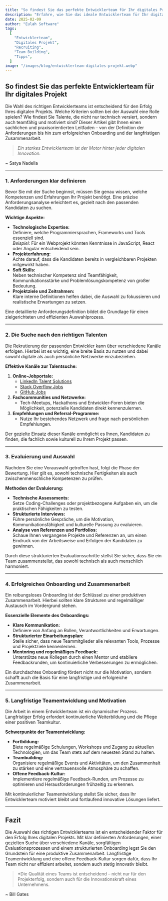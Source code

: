 ```yaml
---
title: "So findest Sie das perfekte Entwicklerteam für Ihr digitales Projekt"
description: "Erfahre, wie Sie das ideale Entwicklerteam für Ihr digitales Projekt findest – mit klar strukturierten Schritten, praxisnahen Tipps und wertvollen Einblicken."
date: 2025-02-09
author: "Eulah Software"
tags:
  [
    "Entwicklerteam",
    "Digitales Projekt",
    "Recruiting",
    "Team Building",
    "Tipps",
  ]
image: "/images/blog/entwicklerteam-digitales-projekt.webp"
---
```


## So findest Sie das perfekte Entwicklerteam für Ihr digitales Projekt

Die Wahl des richtigen Entwicklerteams ist entscheidend für den Erfolg Ihres digitalen Projekts. Welche Kriterien sollten bei der Auswahl eine Rolle spielen? Wie findest Sie Talente, die nicht nur technisch versiert, sondern auch teamfähig und motiviert sind? Dieser Artikel gibt Ihnen einen sachlichen und praxisorientierten Leitfaden – von der Definition der Anforderungen bis hin zum erfolgreichen Onboarding und der langfristigen Zusammenarbeit.

> _Ein starkes Entwicklerteam ist der Motor hinter jeder digitalen Innovation._

~ Satya Nadella

---

### 1. Anforderungen klar definieren

Bevor Sie mit der Suche beginnst, müssen Sie genau wissen, welche Kompetenzen und Erfahrungen Ihr Projekt benötigt. Eine präzise Anforderungsanalyse erleichtert es, gezielt nach den passenden Kandidaten zu suchen.

**Wichtige Aspekte:**

- **Technologische Expertise:**  
  Definiere, welche Programmiersprachen, Frameworks und Tools essenziell sind.  
  _Beispiel:_ Für ein Webprojekt könnten Kenntnisse in JavaScript, React oder Angular entscheidend sein.
- **Projekterfahrung:**  
  Achte darauf, dass die Kandidaten bereits in vergleichbaren Projekten mitgewirkt haben.
- **Soft Skills:**  
  Neben technischer Kompetenz sind Teamfähigkeit, Kommunikationsstärke und Problemlösungskompetenz von großer Bedeutung.
- **Projektziele und Zeitrahmen:**  
  Klare interne Definitionen helfen dabei, die Auswahl zu fokussieren und realistische Erwartungen zu setzen.

Eine detaillierte Anforderungsdefinition bildet die Grundlage für einen zielgerichteten und effizienten Auswahlprozess.

---

### 2. Die Suche nach den richtigen Talenten

Die Rekrutierung der passenden Entwickler kann über verschiedene Kanäle erfolgen. Hierbei ist es wichtig, eine breite Basis zu nutzen und dabei sowohl digitale als auch persönliche Netzwerke einzubeziehen.

**Effektive Kanäle zur Talentsuche:**

1. **Online-Jobportale:**
   - [LinkedIn Talent Solutions](https://www.linkedin.com/talent/)
   - [Stack Overflow Jobs](https://stackoverflow.com/jobs)
   - [GitHub Jobs](https://jobs.github.com/)
2. **Fachcommunities und Netzwerke:**
   - Tech-Meetups, Hackathons und Entwickler-Foren bieten die Möglichkeit, potenzielle Kandidaten direkt kennenzulernen.
3. **Empfehlungen und Referral-Programme:**
   - Nutze Ihr bestehendes Netzwerk und frage nach persönlichen Empfehlungen.

Der gezielte Einsatz dieser Kanäle ermöglicht es Ihnen, Kandidaten zu finden, die fachlich sowie kulturell zu Ihrem Projekt passen.

---

### 3. Evaluierung und Auswahl

Nachdem Sie eine Vorauswahl getroffen hast, folgt die Phase der Bewertung. Hier gilt es, sowohl technische Fertigkeiten als auch zwischenmenschliche Kompetenzen zu prüfen.

**Methoden der Evaluierung:**

- **Technische Assessments:**  
  Setze Coding-Challenges oder projektbezogene Aufgaben ein, um die praktischen Fähigkeiten zu testen.
- **Strukturierte Interviews:**  
  Führe persönliche Gespräche, um die Motivation, Kommunikationsfähigkeit und kulturelle Passung zu evaluieren.
- **Analyse von Referenzen und Portfolios:**  
  Schaue Ihnen vergangene Projekte und Referenzen an, um einen Eindruck von der Arbeitsweise und Erfolgen der Kandidaten zu gewinnen.

Durch diese strukturierten Evaluationsschritte stellst Sie sicher, dass Sie ein Team zusammenstellst, das sowohl technisch als auch menschlich harmoniert.

---

### 4. Erfolgreiches Onboarding und Zusammenarbeit

Ein reibungsloses Onboarding ist der Schlüssel zu einer produktiven Zusammenarbeit. Hierbei sollten klare Strukturen und regelmäßiger Austausch im Vordergrund stehen.

**Essenzielle Elemente des Onboardings:**

- **Klare Kommunikation:**  
  Definiere von Anfang an Rollen, Verantwortlichkeiten und Erwartungen.
- **Strukturierter Einarbeitungsplan:**  
  Stelle sicher, dass neue Teammitglieder alle relevanten Tools, Prozesse und Projektziele kennenlernen.
- **Mentoring und regelmäßiges Feedback:**  
  Unterstütze neue Kollegen durch einen Mentor und etabliere Feedbackrunden, um kontinuierliche Verbesserungen zu ermöglichen.

Ein durchdachtes Onboarding fördert nicht nur die Motivation, sondern schafft auch die Basis für eine langfristige und erfolgreiche Zusammenarbeit.

---

### 5. Langfristige Teamentwicklung und Motivation

Die Arbeit in einem Entwicklerteam ist ein dynamischer Prozess. Langfristiger Erfolg erfordert kontinuierliche Weiterbildung und die Pflege einer positiven Teamkultur.

**Schwerpunkte der Teamentwicklung:**

- **Fortbildung:**  
  Biete regelmäßige Schulungen, Workshops und Zugang zu aktuellen Technologien, um das Team stets auf dem neuesten Stand zu halten.
- **Teambuilding:**  
  Organisiere regelmäßige Events und Aktivitäten, um den Zusammenhalt zu stärken und eine vertrauensvolle Atmosphäre zu schaffen.
- **Offene Feedback-Kultur:**  
  Implementiere regelmäßige Feedback-Runden, um Prozesse zu optimieren und Herausforderungen frühzeitig zu erkennen.

Mit kontinuierlicher Teamentwicklung stellst Sie sicher, dass Ihr Entwicklerteam motiviert bleibt und fortlaufend innovative Lösungen liefert.

---

## Fazit

Die Auswahl des richtigen Entwicklerteams ist ein entscheidender Faktor für den Erfolg Ihres digitalen Projekts. Mit klar definierten Anforderungen, einer gezielten Suche über verschiedene Kanäle, sorgfältigen Evaluationsprozessen und einem strukturierten Onboarding legst Sie den Grundstein für eine produktive Zusammenarbeit. Langfristige Teamentwicklung und eine offene Feedback-Kultur sorgen dafür, dass Ihr Team nicht nur effizient arbeitet, sondern auch stetig innovativ bleibt.

> \*Die Qualität eines Teams ist entscheidend – nicht nur für den Projekterfolg, sondern auch für die Innovationskraft eines Unternehmens.

~ Bill Gates
